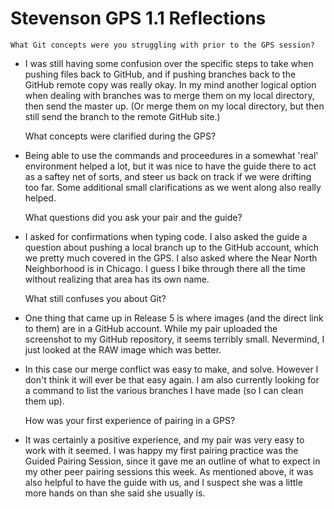 # Stevenson GPS 1.1 Reflections

    What Git concepts were you struggling with prior to the GPS session?


* I was still having some confusion over the specific steps to take when pushing files back to GitHub, and if pushing branches back to the GitHub remote copy was really okay. In my mind another logical option when dealing with branches was to merge them on my local directory, then send the master up. (Or merge them on my local directory, but then still send the branch to the remote GitHub site.)

    What concepts were clarified during the GPS?


* Being able to use the commands and proceedures in a somewhat 'real' environment helped a lot, but it was nice to have the guide there to act as a saftey net of sorts, and steer us back on track if we were drifting too far. Some additional small clarifications as we went along also really helped.

    What questions did you ask your pair and the guide?


* I asked for confirmations when typing code. I also asked the guide a question about pushing a local branch up to the GitHub account, which we pretty much covered in the GPS. I also asked where the Near North Neighborhood is in Chicago. I guess I bike through there all the time without realizing that area has its own name.

    What still confuses you about Git?


* One thing that came up in Release 5 is where images (and the direct link to them) are in a GitHub account. While my pair uploaded the screenshot to my GitHub repository, it seems terribly small. Nevermind, I just looked at the RAW image which was better.
* In this case our merge conflict was easy to make, and solve. However I don't think it will ever be that easy again. I am also currently looking for a command to list the various branches I have made (so I can clean them up).

    How was your first experience of pairing in a GPS?

* It was certainly a positive experience, and my pair was very easy to work with it seemed. I was happy my first pairing practice was the Guided Pairing Session, since it gave me an outline of what to expect in my other peer pairing sessions this week. As mentioned above, it was also helpful to have the guide with us, and I suspect she was a little more hands on than she said she usually is.